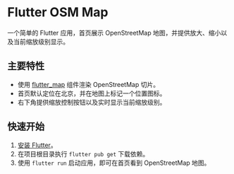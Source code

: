 # Flutter OSM Map

一个简单的 Flutter 应用，首页展示 OpenStreetMap 地图，并提供放大、缩小以及当前缩放级别显示。

## 主要特性
- 使用 [flutter_map](https://pub.dev/packages/flutter_map) 组件渲染 OpenStreetMap 切片。
- 首页默认定位在北京，并在地图上标记一个位置图标。
- 右下角提供缩放控制按钮以及实时显示当前缩放级别。

## 快速开始
1. [安装 Flutter](https://docs.flutter.dev/get-started/install)。
2. 在项目根目录执行 `flutter pub get` 下载依赖。
3. 使用 `flutter run` 启动应用，即可在首页看到 OpenStreetMap 地图。

